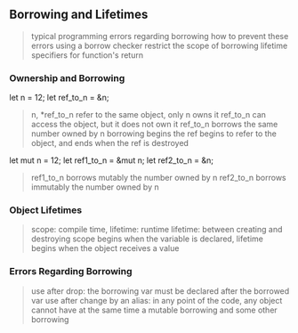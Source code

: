 ## Borrowing and Lifetimes
> typical programming errors regarding borrowing
> how to prevent these errors using a borrow checker
> restrict the scope of borrowing
> lifetime specifiers for function's return

### Ownership and Borrowing
let n = 12;
let ref_to_n = &n;
> n, *ref_to_n refer to the same object, only n owns it
> ref_to_n can access the object, but it does not own it
> ref_to_n borrows the same number owned by n
> borrowing begins the ref begins to refer to the object, and ends when the ref is destroyed

let mut n = 12;
let ref1_to_n = &mut n;
let ref2_to_n = &n;
> ref1_to_n borrows mutably the number owned by n
> ref2_to_n borrows immutably the number owned by n

### Object Lifetimes
> scope: compile time, lifetime: runtime
> lifetime: between creating and destroying
> scope begins when the variable is declared, lifetime begins when the object receives a value

### Errors Regarding Borrowing
> use after drop: the borrowing var must be declared after the borrowed var
> use after change by an alias: in any point of the code, any object cannot have at the same time a mutable borrowing and some other borrowing





